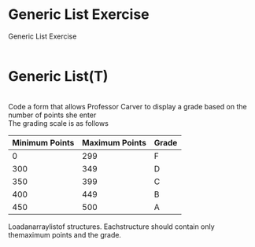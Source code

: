 # Generic List Exercise
Generic List Exercise<br /><br />

# Generic List(T)
<br />
Code a form that allows Professor Carver to display a grade based on the number of points she enter
<br />
The grading scale is as follows
<br />
  
  

| Minimum Points | Maximum Points | Grade |
|----------------|----------------|-------|
|        0       |        299     |   F   |
|       300      |        349     |   D   |
|       350      |        399     |   C   |
|       400      |        449     |   B   |
|       450      |        500     |   A   |


  
  
Loadanarraylistof structures.  Eachstructure should contain only themaximum points and the grade.
